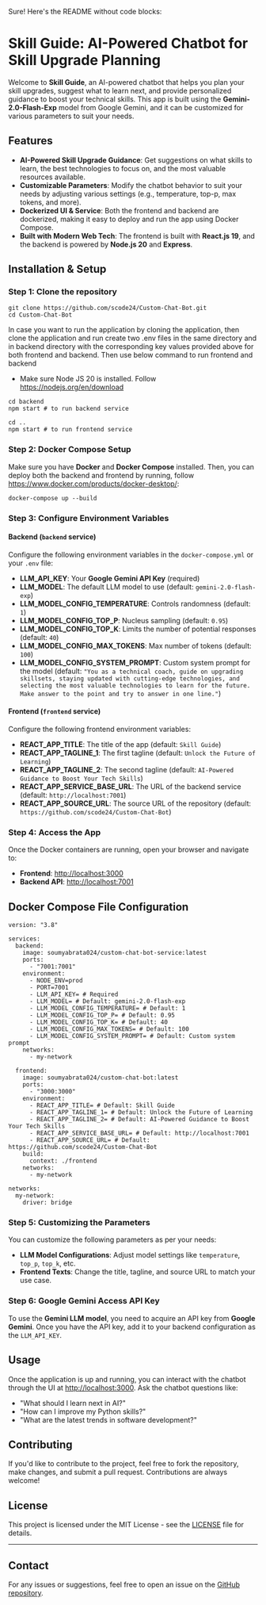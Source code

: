 Sure! Here's the README without code blocks:

# Skill Guide: AI-Powered Chatbot for Skill Upgrade Planning

Welcome to **Skill Guide**, an AI-powered chatbot that helps you plan your skill upgrades, suggest what to learn next, and provide personalized guidance to boost your technical skills. This app is built using the **Gemini-2.0-Flash-Exp** model from Google Gemini, and it can be customized for various parameters to suit your needs.

## Features

- **AI-Powered Skill Upgrade Guidance**: Get suggestions on what skills to learn, the best technologies to focus on, and the most valuable resources available.
- **Customizable Parameters**: Modify the chatbot behavior to suit your needs by adjusting various settings (e.g., temperature, top-p, max tokens, and more).
- **Dockerized UI & Service**: Both the frontend and backend are dockerized, making it easy to deploy and run the app using Docker Compose.
- **Built with Modern Web Tech**: The frontend is built with **React.js 19**, and the backend is powered by **Node.js 20** and **Express**.

## Installation & Setup

### Step 1: Clone the repository

```
git clone https://github.com/scode24/Custom-Chat-Bot.git
cd Custom-Chat-Bot
```

In case you want to run the application by cloning the application, then clone the application and run create two .env files in the same directory and in backend directory with the corresponding key values provided above for both frontend and backend. Then use below command to run frontend and backend

- Make sure Node JS 20 is installed. Follow https://nodejs.org/en/download

```
cd backend
npm start # to run backend service

cd ..
npm start # to run frontend service
```

### Step 2: Docker Compose Setup

Make sure you have **Docker** and **Docker Compose** installed. Then, you can deploy both the backend and frontend by running, follow https://www.docker.com/products/docker-desktop/:

```
docker-compose up --build
```

### Step 3: Configure Environment Variables

#### Backend (`backend` service)

Configure the following environment variables in the `docker-compose.yml` or your `.env` file:

- **LLM_API_KEY**: Your **Google Gemini API Key** (required)
- **LLM_MODEL**: The default LLM model to use (default: `gemini-2.0-flash-exp`)
- **LLM_MODEL_CONFIG_TEMPERATURE**: Controls randomness (default: `1`)
- **LLM_MODEL_CONFIG_TOP_P**: Nucleus sampling (default: `0.95`)
- **LLM_MODEL_CONFIG_TOP_K**: Limits the number of potential responses (default: `40`)
- **LLM_MODEL_CONFIG_MAX_TOKENS**: Max number of tokens (default: `100`)
- **LLM_MODEL_CONFIG_SYSTEM_PROMPT**: Custom system prompt for the model (default: `"You as a technical coach, guide on upgrading skillsets, staying updated with cutting-edge technologies, and selecting the most valuable technologies to learn for the future. Make answer to the point and try to answer in one line."`)

#### Frontend (`frontend` service)

Configure the following frontend environment variables:

- **REACT_APP_TITLE**: The title of the app (default: `Skill Guide`)
- **REACT_APP_TAGLINE_1**: The first tagline (default: `Unlock the Future of Learning`)
- **REACT_APP_TAGLINE_2**: The second tagline (default: `AI-Powered Guidance to Boost Your Tech Skills`)
- **REACT_APP_SERVICE_BASE_URL**: The URL of the backend service (default: `http://localhost:7001`)
- **REACT_APP_SOURCE_URL**: The source URL of the repository (default: `https://github.com/scode24/Custom-Chat-Bot`)

### Step 4: Access the App

Once the Docker containers are running, open your browser and navigate to:

- **Frontend**: [http://localhost:3000](http://localhost:3000)
- **Backend API**: [http://localhost:7001](http://localhost:7001)

## Docker Compose File Configuration

```
version: "3.8"

services:
  backend:
    image: soumyabrata024/custom-chat-bot-service:latest
    ports:
      - "7001:7001"
    environment:
      - NODE_ENV=prod
      - PORT=7001
      - LLM_API_KEY= # Required
      - LLM_MODEL= # Default: gemini-2.0-flash-exp
      - LLM_MODEL_CONFIG_TEMPERATURE= # Default: 1
      - LLM_MODEL_CONFIG_TOP_P= # Default: 0.95
      - LLM_MODEL_CONFIG_TOP_K= # Default: 40
      - LLM_MODEL_CONFIG_MAX_TOKENS= # Default: 100
      - LLM_MODEL_CONFIG_SYSTEM_PROMPT= # Default: Custom system prompt
    networks:
      - my-network

  frontend:
    image: soumyabrata024/custom-chat-bot:latest
    ports:
      - "3000:3000"
    environment:
      - REACT_APP_TITLE= # Default: Skill Guide
      - REACT_APP_TAGLINE_1= # Default: Unlock the Future of Learning
      - REACT_APP_TAGLINE_2= # Default: AI-Powered Guidance to Boost Your Tech Skills
      - REACT_APP_SERVICE_BASE_URL= # Default: http://localhost:7001
      - REACT_APP_SOURCE_URL= # Default: https://github.com/scode24/Custom-Chat-Bot
    build:
      context: ./frontend
    networks:
      - my-network

networks:
  my-network:
    driver: bridge
```

### Step 5: Customizing the Parameters

You can customize the following parameters as per your needs:

- **LLM Model Configurations**: Adjust model settings like `temperature`, `top_p`, `top_k`, etc.
- **Frontend Texts**: Change the title, tagline, and source URL to match your use case.

### Step 6: Google Gemini Access API Key

To use the **Gemini LLM model**, you need to acquire an API key from **Google Gemini**. Once you have the API key, add it to your backend configuration as the `LLM_API_KEY`.

## Usage

Once the application is up and running, you can interact with the chatbot through the UI at [http://localhost:3000](http://localhost:3000). Ask the chatbot questions like:

- "What should I learn next in AI?"
- "How can I improve my Python skills?"
- "What are the latest trends in software development?"

## Contributing

If you'd like to contribute to the project, feel free to fork the repository, make changes, and submit a pull request. Contributions are always welcome!

## License

This project is licensed under the MIT License - see the [LICENSE](LICENSE) file for details.

---

## Contact

For any issues or suggestions, feel free to open an issue on the [GitHub repository](https://github.com/scode24/Custom-Chat-Bot).
